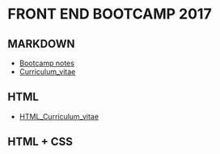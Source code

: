 # FRONT END BOOTCAMP 2017

## MARKDOWN

- [Bootcamp notes](Bootcamp_notes.md)
- [Curriculum_vitae](Curriculum_vitae.md)

## HTML

- [HTML_Curriculum_vitae](Curriculum_vitae.html)

## HTML + CSS
